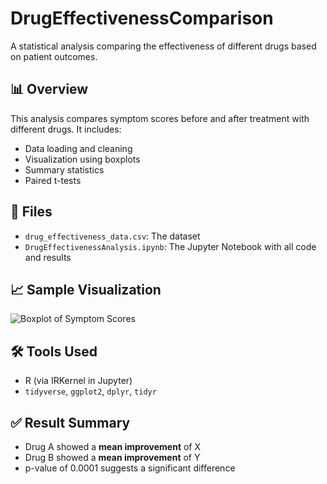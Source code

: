 # DrugEffectivenessComparison

A statistical analysis comparing the effectiveness of different drugs based on patient outcomes.

## 📊 Overview

This analysis compares symptom scores before and after treatment with different drugs. It includes:

- Data loading and cleaning
- Visualization using boxplots
- Summary statistics
- Paired t-tests

## 📁 Files

- `drug_effectiveness_data.csv`: The dataset
- `DrugEffectivenessAnalysis.ipynb`: The Jupyter Notebook with all code and results

## 📈 Sample Visualization

![Boxplot of Symptom Scores](images/boxplot.png)

## 🛠️ Tools Used

- R (via IRKernel in Jupyter)
- `tidyverse`, `ggplot2`, `dplyr`, `tidyr`

## ✅ Result Summary

- Drug A showed a **mean improvement** of X
- Drug B showed a **mean improvement** of Y
- p-value of 0.0001 suggests a significant difference

